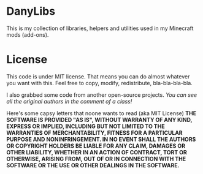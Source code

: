 ﻿DanyLibs
======
This is my collection of libraries, helpers and utilities used in my Minecraft mods (add-ons).

License
======
This code is under MIT license.
That means you can do almost whatever you want with this.
Feel free to copy, modify, redistribute, bla-bla-bla-bla.

I also grabbed some code from another open-source projects.
*You can see all the original authors in the comment of a class!*

Here's some capsy letters that noone wants to read (aka MIT License)
**THE SOFTWARE IS PROVIDED "AS IS", WITHOUT WARRANTY OF ANY KIND, EXPRESS OR
IMPLIED, INCLUDING BUT NOT LIMITED TO THE WARRANTIES OF MERCHANTABILITY,
FITNESS FOR A PARTICULAR PURPOSE AND NONINFRINGEMENT. IN NO EVENT SHALL THE
AUTHORS OR COPYRIGHT HOLDERS BE LIABLE FOR ANY CLAIM, DAMAGES OR OTHER
LIABILITY, WHETHER IN AN ACTION OF CONTRACT, TORT OR OTHERWISE, ARISING FROM,
OUT OF OR IN CONNECTION WITH THE SOFTWARE OR THE USE OR OTHER DEALINGS IN
THE SOFTWARE.**